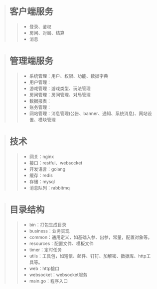 > # 客户端服务
>> - 登录、鉴权
>> - 房间、对局、结算
>> - 消息

> # 管理端服务
>> - 系统管理：用户、权限、功能、数据字典
>> - 用户管理：
>> - 游戏管理：游戏类型、玩法管理
>> - 房间管理：房间管理、对局管理
>> - 数据报表：
>> - 账务管理：
>> - 网站管理：消息管理(公告、banner、通知、系统消息)、网站设置、模块管理

> # 技术
>> - 网关：nginx
>> - 接口：restful、websocket
>> - 开发语言：golang
>> - 缓存：redis
>> - 存储：mysql
>> - 消息队列：rabbitmq

> # 目录结构 
>> - bin：打包生成目录
>> - business：业务实现
>> - common：通用定义，如基础入参、出参，常量，配置对象等。
>> - resources：配置文件、模板文件
>> - timer：定时任务
>> - utils：工具包，如短信、邮件、钉钉、加解密、数据库、http工具等。
>> - web：http接口
>> - websocket：websocket服务
>> - main.go：程序入口